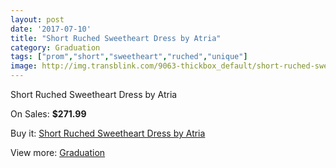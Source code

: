 ```yaml
---
layout: post
date: '2017-07-10'
title: "Short Ruched Sweetheart Dress by Atria"
category: Graduation
tags: ["prom","short","sweetheart","ruched","unique"]
image: http://img.transblink.com/9063-thickbox_default/short-ruched-sweetheart-dress-by-atria.jpg
---
```

Short Ruched Sweetheart Dress by Atria

On Sales: **$271.99**
<a href="https://www.transblink.com/en/graduation/2970-short-ruched-sweetheart-dress-by-atria.html"><amp-img layout="responsive" width="600" height="600" src="//img.transblink.com/9063-thickbox_default/short-ruched-sweetheart-dress-by-atria.jpg" alt="Short Ruched Sweetheart Dress by Atria 0" /></a>
<a href="https://www.transblink.com/en/graduation/2970-short-ruched-sweetheart-dress-by-atria.html"><amp-img layout="responsive" width="600" height="600" src="//img.transblink.com/9065-thickbox_default/short-ruched-sweetheart-dress-by-atria.jpg" alt="Short Ruched Sweetheart Dress by Atria 1" /></a>
<a href="https://www.transblink.com/en/graduation/2970-short-ruched-sweetheart-dress-by-atria.html"><amp-img layout="responsive" width="600" height="600" src="//img.transblink.com/9064-thickbox_default/short-ruched-sweetheart-dress-by-atria.jpg" alt="Short Ruched Sweetheart Dress by Atria 2" /></a>

Buy it: [Short Ruched Sweetheart Dress by Atria](https://www.transblink.com/en/graduation/2970-short-ruched-sweetheart-dress-by-atria.html "Short Ruched Sweetheart Dress by Atria")

View more: [Graduation](https://www.transblink.com/en/7-graduation "Graduation")